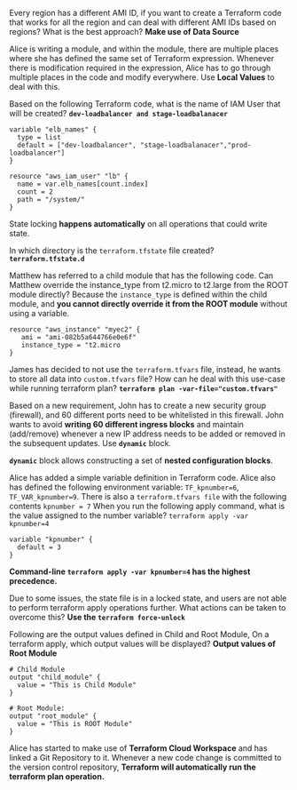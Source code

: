 Every region has a different AMI ID, if you want to create a Terraform code that works for all the region and can deal with different AMI IDs based on regions? What is the best approach? **Make use of Data Source**

Alice is writing a module, and within the module, there are multiple places where she has defined the same set of Terraform expression. Whenever there is modification required in the expression, Alice has to go through multiple places in the code and modify everywhere. Use **Local Values** to deal with this.

Based on the following Terraform code, what is the name of IAM User that will be created? **`dev-loadbalancer and stage-loadbalanacer`**

```
variable "elb_names" {
  type = list
  default = ["dev-loadbalancer", "stage-loadbalanacer","prod-loadbalancer"]
}

resource "aws_iam_user" "lb" {
  name = var.elb_names[count.index]
  count = 2
  path = "/system/"
}
```

State locking **happens automatically** on all operations that could write state.

In which directory is the `terraform.tfstate` file created? **`terraform.tfstate.d`**

Matthew has referred to a child module that has the following code. Can Matthew override the instance_type from t2.micro to t2.large from the ROOT module directly? Because the `instance_type` is defined within the child module, and **you cannot directly override it from the ROOT module** without using a variable.

```
resource "aws_instance" "myec2" {
   ami = "ami-082b5a644766e0e6f"
   instance_type = "t2.micro
}
```

James has decided to not use the `terraform.tfvars` file, instead, he wants to store all data into `custom.tfvars` file? How can he deal with this use-case while running terraform plan? **`terraform plan -var-file="custom.tfvars"`**

Based on a new requirement, John has to create a new security group (firewall), and 60 different ports need to be whitelisted in this firewall. John wants to avoid **writing 60 different ingress blocks** and maintain (add/remove) whenever a new IP address needs to be added or removed in the subsequent updates. Use **`dynamic`** block.

**`dynamic`** block allows constructing a set of **nested configuration blocks**.

Alice has added a simple variable definition in Terraform code. Alice also has defined the following environment variable: `TF_kpnumber=6`, `TF_VAR_kpnumber=9`. There is also a `terraform.tfvars file` with the following contents `kpnumber = 7`
When you run the following apply command, what is the value assigned to the number variable? `terraform apply -var kpnumber=4`

```
variable "kpnumber" {
  default = 3
}
```

**Command-line `terraform apply -var kpnumber=4` has the highest precedence.**

Due to some issues, the state file is in a locked state, and users are not able to perform terraform apply operations further. What actions can be taken to overcome this? **Use the `terraform force-unlock`**

Following are the output values defined in Child and Root Module, On a terraform apply, which output values will be displayed? **Output values of Root Module**

```
# Child Module
output "child_module" {
  value = "This is Child Module"
}

# Root Module:
output "root_module" {
  value = "This is ROOT Module"
}
```

Alice has started to make use of **Terraform Cloud Workspace** and has linked a Git Repository to it. Whenever a new code change is committed to the version control repository, **Terraform will automatically run the terraform plan operation.**
